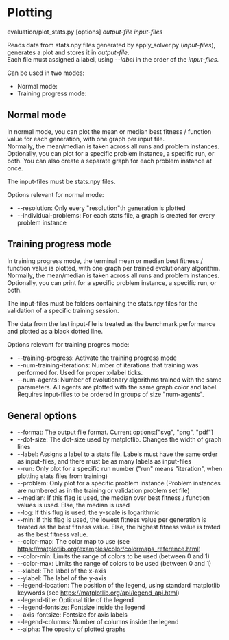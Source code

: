 # Plotting

evaluation/plot_stats.py [options] _output-file_ _input-files_  

Reads data from stats.npy files generated by apply_solver.py (_input-files_), generates a plot and stores it in _output-file_.  
Each file must assigned a label, using _--label_ in the order of the _input-files_.  

Can be used in two modes:  
  * Normal mode:
  * Training progress mode:

## Normal mode
In normal mode, you can plot the mean or median best fitness / function value for each generation, with one graph per input file.  
Normally, the mean/median is taken across all runs and problem instances.  
Optionally, you can plot for a specific problem instance, a specific run, or both. You can also create a separate graph for each
problem instance at once.

The input-files must be stats.npy files.

Options relevant for normal mode:

* --resolution: Only every "resolution"th generation is plotted
* --individual-problems: For each stats file, a graph is created for every problem instance

## Training progress mode
In training progress mode, the terminal mean or median best fitness / function value is plotted, with one graph per trained evolutionary algorithm.
Normally, the mean/median is taken across all runs and problem instances.
Optionally, you can print for a specific problem instance, a specific run, or both.

The input-files must be folders containing the stats.npy files for the validation of a specific training session.

The data from the last input-file is treated as the benchmark performance and plotted as a black dotted line.

Options relevant for training progres mode:

* --training-progress: Activate the training progress mode
* --num-training-iterations: Number of iterations that training was performed for. Used for proper x-label ticks.
* --num-agents: Number of evolutionary algorithms trained with the same parameters. All agents are plotted with the same graph color and label. Requires input-files to be ordered in groups of size "num-agents".

## General options

* --format: The output file format. Current options:["svg", "png", "pdf"]
* --dot-size: The dot-size used by matplotlib. Changes the width of graph lines
* --label: Assigns a label to a stats file. Labels must have the same order as input-files, and there must be as many labels as input-files
* --run: Only plot for a specific run number ("run" means "iteration", when plotting stats files from training)
* --problem: Only plot for a specific problem instance (Problem instances are numbered as in the training or validation problem set file)
* --median: If this flag is used, the median over best fitness / function values is used. Else, the median is used
* --log: If this flug is used, the y-scale is logarithmic
* --min: If this flag is used, the lowest fitness value per generation is treated as the best fitness value. Else, the highest fitness value is trated as the best fitness value.
* --color-map: The color map to use (see https://matplotlib.org/examples/color/colormaps_reference.html)
* --color-min: Limits the range of colors to be used (between 0 and 1)
* --color-max: Limits the range of colors to be used (between 0 and 1)
* --xlabel: The label of the x-axis
* --ylabel: The label of the y-axis
* --legend-location: The position of the legend, using standard matplotlib keywords (see https://matplotlib.org/api/legend_api.html)
* --legend-title: Optional title of the legend
* --legend-fontsize: Fontsize inside the legend
* --axis-fontsize: Fontsize for axis labels
* --legend-columns: Number of columns inside the legend
* --alpha: The opacity of plotted graphs
